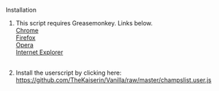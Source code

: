 Installation

1) This script requires Greasemonkey.  Links below.<br>
<a href="https://chrome.google.com/webstore/detail/tampermonkey/dhdgffkkebhmkfjojejmpbldmpobfkfo">Chrome</a><br>
<a href="https://addons.mozilla.org/firefox/addon/greasemonkey/">Firefox</a><br>
<a href="https://addons.opera.com/extensions/details/tampermonkey-beta/">Opera</a><br>
<a href="http://sourceforge.net/projects/trixiewpf45/">Internet Explorer</a><br><br>


2) Install the userscript by clicking here:<br>
https://github.com/TheKaiserin/Vanilla/raw/master/champslist.user.js<br>
